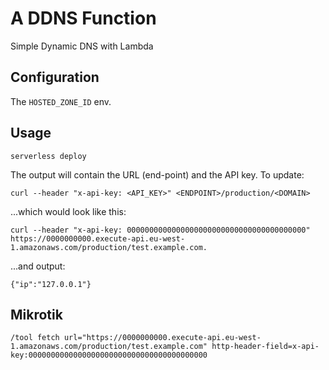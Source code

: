 # A DDNS Function

Simple Dynamic DNS with Lambda

## Configuration

The `HOSTED_ZONE_ID` env.

## Usage

```
serverless deploy
```

The output will contain the URL (end-point) and the API key. To update:

```
curl --header "x-api-key: <API_KEY>" <ENDPOINT>/production/<DOMAIN>
```

...which would look like this:

```
curl --header "x-api-key: 0000000000000000000000000000000000000000" https://0000000000.execute-api.eu-west-1.amazonaws.com/production/test.example.com.
```

...and output:

```
{"ip":"127.0.0.1"}
```

## Mikrotik

```
/tool fetch url="https://0000000000.execute-api.eu-west-1.amazonaws.com/production/test.example.com" http-header-field=x-api-key:0000000000000000000000000000000000000000
```
